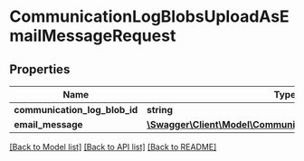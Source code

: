 # CommunicationLogBlobsUploadAsEmailMessageRequest

## Properties
Name | Type | Description | Notes
------------ | ------------- | ------------- | -------------
**communication_log_blob_id** | **string** |  | 
**email_message** | [**\Swagger\Client\Model\CommunicationLogBlobEmailMessage**](CommunicationLogBlobEmailMessage.md) |  | 

[[Back to Model list]](../README.md#documentation-for-models) [[Back to API list]](../README.md#documentation-for-api-endpoints) [[Back to README]](../README.md)


